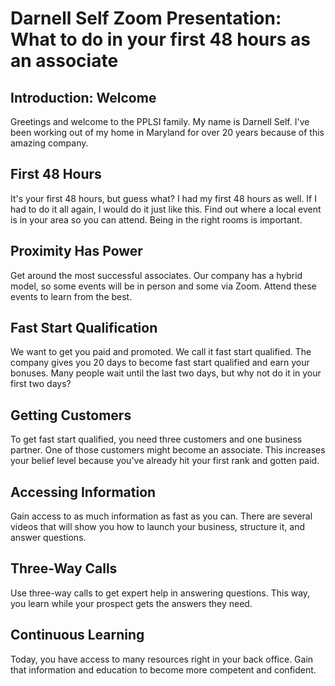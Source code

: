 # Darnell Self Zoom Presentation: What to do in your first 48 hours as an associate

## Introduction: Welcome

Greetings and welcome to the PPLSI family. My name is Darnell Self. I've been working out of my home in Maryland for over 20 years because of this amazing company.

## First 48 Hours

It's your first 48 hours, but guess what? I had my first 48 hours as well. If I had to do it all again, I would do it just like this. Find out where a local event is in your area so you can attend. Being in the right rooms is important.

## Proximity Has Power

Get around the most successful associates. Our company has a hybrid model, so some events will be in person and some via Zoom. Attend these events to learn from the best.

## Fast Start Qualification

We want to get you paid and promoted. We call it fast start qualified. The company gives you 20 days to become fast start qualified and earn your bonuses. Many people wait until the last two days, but why not do it in your first two days?

## Getting Customers

To get fast start qualified, you need three customers and one business partner. One of those customers might become an associate. This increases your belief level because you've already hit your first rank and gotten paid.

## Accessing Information

Gain access to as much information as fast as you can. There are several videos that will show you how to launch your business, structure it, and answer questions.

## Three-Way Calls

Use three-way calls to get expert help in answering questions. This way, you learn while your prospect gets the answers they need.

## Continuous Learning

Today, you have access to many resources right in your back office. Gain that information and education to become more competent and confident.